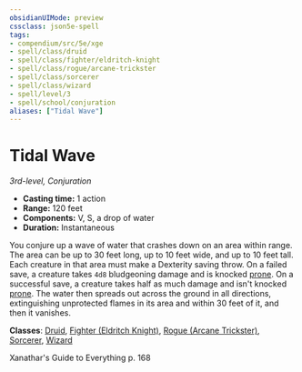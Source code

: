 ```yaml
---
obsidianUIMode: preview
cssclass: json5e-spell
tags:
- compendium/src/5e/xge
- spell/class/druid
- spell/class/fighter/eldritch-knight
- spell/class/rogue/arcane-trickster
- spell/class/sorcerer
- spell/class/wizard
- spell/level/3
- spell/school/conjuration
aliases: ["Tidal Wave"]
---
```

# Tidal Wave
*3rd-level, Conjuration*  

- **Casting time:** 1 action
- **Range:** 120 feet
- **Components:** V, S, a drop of water
- **Duration:** Instantaneous

You conjure up a wave of water that crashes down on an area within range. The area can be up to 30 feet long, up to 10 feet wide, and up to 10 feet tall. Each creature in that area must make a Dexterity saving throw. On a failed save, a creature takes `4d8` bludgeoning damage and is knocked [prone](../../../Rules%20&%20Options/5e%20Rules/conditions.md##prone). On a successful save, a creature takes half as much damage and isn't knocked [prone](../../../Rules%20&%20Options/5e%20Rules/conditions.md##prone). The water then spreads out across the ground in all directions, extinguishing unprotected flames in its area and within 30 feet of it, and then it vanishes.

**Classes**: [Druid](../../classes/druid.md#), [Fighter (Eldritch Knight)](../../classes/fighter-eldritch-knight.md#), [Rogue (Arcane Trickster)](../../classes/rogue-arcane-trickster.md#), [Sorcerer](../../classes/sorcerer.md#), [Wizard](../../classes/wizard.md#)

Xanathar's Guide to Everything p. 168